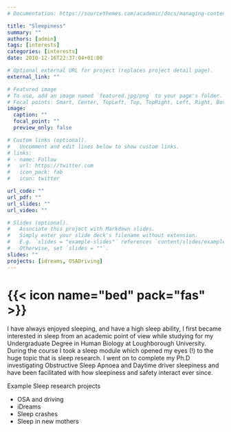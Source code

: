 ```yaml
---
# Documentation: https://sourcethemes.com/academic/docs/managing-content/

title: "Sleepiness"
summary: ""
authors: [admin]
tags: [interests]
categories: [interests]
date: 2010-12-16T22:37:04+01:00

# Optional external URL for project (replaces project detail page).
external_link: ""

# Featured image
# To use, add an image named `featured.jpg/png` to your page's folder.
# Focal points: Smart, Center, TopLeft, Top, TopRight, Left, Right, BottomLeft, Bottom, BottomRight.
image:
  caption: ""
  focal_point: ""
  preview_only: false

# Custom links (optional).
#   Uncomment and edit lines below to show custom links.
# links:
# - name: Follow
#   url: https://twitter.com
#   icon_pack: fab
#   icon: twitter

url_code: ""
url_pdf: ""
url_slides: ""
url_video: ""

# Slides (optional).
#   Associate this project with Markdown slides.
#   Simply enter your slide deck's filename without extension.
#   E.g. `slides = "example-slides"` references `content/slides/example-slides.md`.
#   Otherwise, set `slides = ""`.
slides: ""
projects: [idreams, OSADriving]
---
```

# {{< icon name="bed" pack="fas" >}} 

I have always enjoyed sleeping, and have a high sleep ability, I first became interested in sleep from an academic point of view while studying for my Undergraduate Degree in Human Biology at Loughborough University. During the course I took a sleep module which opened my eyes (!) to the huge topic that is sleep research. I went on to complete my Ph.D investigating Obstructive Sleep Apnoea and Daytime driver sleepiness and have been facilitated with how sleepiness and safety interact ever since. 

Example Sleep research projects
- OSA and driving
- iDreams
- Sleep crashes
- Sleep in new mothers

